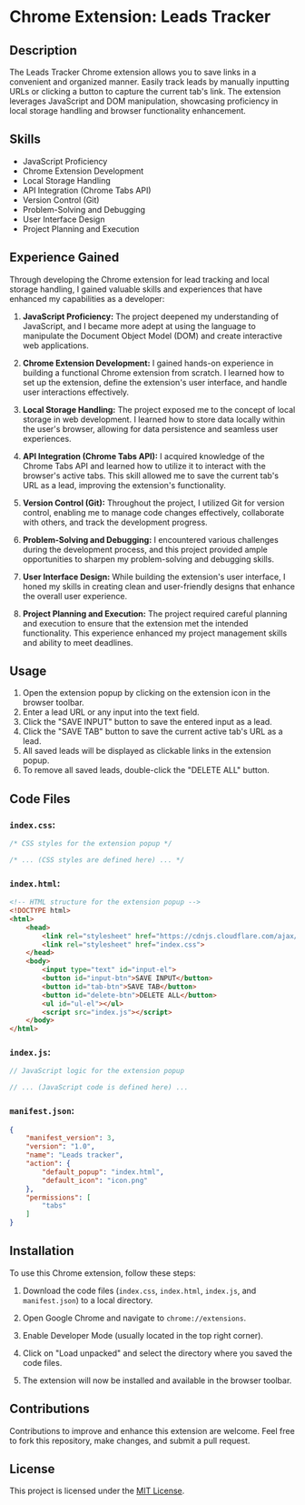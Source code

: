 # Chrome Extension: Leads Tracker

## Description
The Leads Tracker Chrome extension allows you to save links in a convenient and organized manner. Easily track leads by manually inputting URLs or clicking a button to capture the current tab's link. The extension leverages JavaScript and DOM manipulation, showcasing proficiency in local storage handling and browser functionality enhancement.

## Skills
- JavaScript Proficiency
- Chrome Extension Development
- Local Storage Handling
- API Integration (Chrome Tabs API)
- Version Control (Git)
- Problem-Solving and Debugging
- User Interface Design
- Project Planning and Execution

## Experience Gained
Through developing the Chrome extension for lead tracking and local storage handling, I gained valuable skills and experiences that have enhanced my capabilities as a developer:

1. **JavaScript Proficiency:** The project deepened my understanding of JavaScript, and I became more adept at using the language to manipulate the Document Object Model (DOM) and create interactive web applications.

2. **Chrome Extension Development:** I gained hands-on experience in building a functional Chrome extension from scratch. I learned how to set up the extension, define the extension's user interface, and handle user interactions effectively.

3. **Local Storage Handling:** The project exposed me to the concept of local storage in web development. I learned how to store data locally within the user's browser, allowing for data persistence and seamless user experiences.

4. **API Integration (Chrome Tabs API):** I acquired knowledge of the Chrome Tabs API and learned how to utilize it to interact with the browser's active tabs. This skill allowed me to save the current tab's URL as a lead, improving the extension's functionality.

5. **Version Control (Git):** Throughout the project, I utilized Git for version control, enabling me to manage code changes effectively, collaborate with others, and track the development progress.

6. **Problem-Solving and Debugging:** I encountered various challenges during the development process, and this project provided ample opportunities to sharpen my problem-solving and debugging skills.

7. **User Interface Design:** While building the extension's user interface, I honed my skills in creating clean and user-friendly designs that enhance the overall user experience.

8. **Project Planning and Execution:** The project required careful planning and execution to ensure that the extension met the intended functionality. This experience enhanced my project management skills and ability to meet deadlines.

## Usage
1. Open the extension popup by clicking on the extension icon in the browser toolbar.
2. Enter a lead URL or any input into the text field.
3. Click the "SAVE INPUT" button to save the entered input as a lead.
4. Click the "SAVE TAB" button to save the current active tab's URL as a lead.
5. All saved leads will be displayed as clickable links in the extension popup.
6. To remove all saved leads, double-click the "DELETE ALL" button.

## Code Files

### `index.css`:
```css
/* CSS styles for the extension popup */

/* ... (CSS styles are defined here) ... */
```

### `index.html`:
```html
<!-- HTML structure for the extension popup -->
<!DOCTYPE html>
<html>
    <head>
        <link rel="stylesheet" href="https://cdnjs.cloudflare.com/ajax/libs/normalize/8.0.1/normalize.css">
        <link rel="stylesheet" href="index.css">
    </head>
    <body>
        <input type="text" id="input-el">
        <button id="input-btn">SAVE INPUT</button>
        <button id="tab-btn">SAVE TAB</button>
        <button id="delete-btn">DELETE ALL</button>
        <ul id="ul-el"></ul>
        <script src="index.js"></script>
    </body>
</html>
```

### `index.js`:
```javascript
// JavaScript logic for the extension popup

// ... (JavaScript code is defined here) ...
```

### `manifest.json`:
```json
{
    "manifest_version": 3,
    "version": "1.0",
    "name": "Leads tracker",
    "action": {
        "default_popup": "index.html",
        "default_icon": "icon.png"
    },
    "permissions": [
        "tabs"
    ]
}
```

## Installation
To use this Chrome extension, follow these steps:

1. Download the code files (`index.css`, `index.html`, `index.js`, and `manifest.json`) to a local directory.

2. Open Google Chrome and navigate to `chrome://extensions`.

3. Enable Developer Mode (usually located in the top right corner).

4. Click on "Load unpacked" and select the directory where you saved the code files.

5. The extension will now be installed and available in the browser toolbar.

## Contributions
Contributions to improve and enhance this extension are welcome. Feel free to fork this repository, make changes, and submit a pull request.

## License
This project is licensed under the [MIT License](LICENSE).
